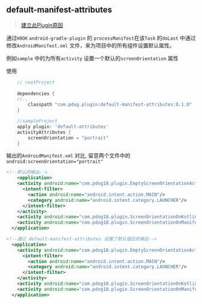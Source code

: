 
## default-manifest-attributes

> [建立此Plugin原因](https://juejin.im/post/5bbac689e51d450e5c47991a)


通过`HOOK` `android-gradle-plugin` 的 `processManifest`在该`Task` 的`doLast` 中通过修改`AndroidManifest.xml` 文件，来为项目中的所有组件设置默认属性。

例如`sample` 中的为所有`activity` 设置一个默认的`screenOrientation` 属性

使用
```groovy
    // rootProject
    
    dependencies {
    //..
        classpath "com.pdog.plugin:default-manifest-attributes:0.1.0"
    }
```

```groovy
    //sampleProject
    apply plugin: 'default-attributes'
    activityAttributes {
        screenOrientation = "portrait"
    }
```

输出的`AndroidManifest.xml` 对比, 留意两个文件中的 `android:screenOrientation="portrait"` 

```xml
<!--默认的输出-->
    <application>
    <activity android:name="com.pdog18.plugin.EmptyScreenOrientationActivity"  >
      <intent-filter>
        <action android:name="android.intent.action.MAIN"/>
        <category android:name="android.intent.category.LAUNCHER"/>
      </intent-filter>
    </activity>
    <activity android:name="com.pdog18.plugin.ScreenOrientationOnKotlinCodeActivity" />
    <activity android:name="com.pdog18.plugin.ScreenOrientationOnManifestActivity" android:screenOrientation="portrait"/>
  </application>
```

```xml
<!--通过 default-manifest-attributes 设置了默认值后的输出-->
  <application>
    <activity android:name="com.pdog18.plugin.EmptyScreenOrientationActivity"  android:screenOrientation="portrait">
      <intent-filter>
        <action android:name="android.intent.action.MAIN"/>
        <category android:name="android.intent.category.LAUNCHER"/>
      </intent-filter>
    </activity>
    <activity android:name="com.pdog18.plugin.ScreenOrientationOnKotlinCodeActivity" android:screenOrientation="portrait"/>
    <activity android:name="com.pdog18.plugin.ScreenOrientationOnManifestActivity" android:screenOrientation="portrait"/>
  </application>
```
